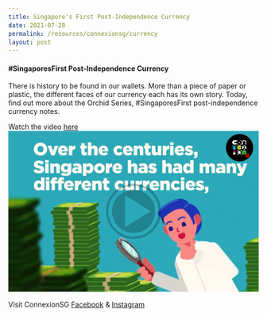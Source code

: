 ```yaml
---
title: Singapore's First Post-Independence Currency
date: 2021-07-28
permalink: /resources/connexionsg/currency
layout: post
---
```

#### #SingaporesFirst Post-Independence Currency

There is history to be found in our wallets. More than a piece of paper or plastic, the different faces of our currency each has its own story. Today, find out more about the Orchid Series, #SingaporesFirst post-independence currency notes.

Watch the video <a href="https://www.facebook.com/ConnexionSG/videos/371453167685367" target="_blank">here</a>
<a href="https://www.facebook.com/ConnexionSG/videos/371453167685367" target="_blank"><img src="/images/Capturecard21.png" ></a>


Visit ConnexionSG [Facebook](https://www.facebook.com/ConnexionSG) & [Instagram](https://www.instagram.com/connexionsg/)